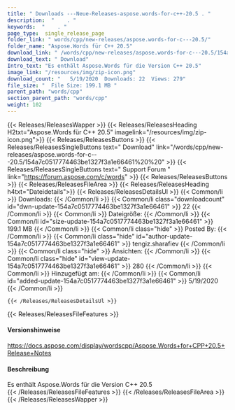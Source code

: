 ```yaml
---
title: " Downloads ---Neue-Releases-aspose.words-for-c++-20.5 . "
description:  "    . " 
keywords:  "    . " 
page_type:  single_release_page
folder_link: " words/cpp/new-releases/aspose.words-for-c---20.5/"
folder_name: "Aspose.Words für C++ 20.5"
download_link: " /words/cpp/new-releases/aspose.words-for-c---20.5/154a7c0517774463be1327f3a1e66461"
download_text: " Download"
Intro_text: "Es enthält Aspose.Words für die Version C++ 20.5"
image_link: "/resources/img/zip-icon.png"
download_count: "   5/19/2020  Downloads: 22  Views: 279"
file_size: "  File Size: 199.1 MB "
parent_path: "words/cpp"
section_parent_path: "words/cpp"
weight: 102
---
```


{{< Releases/ReleasesWapper >}}
  {{< Releases/ReleasesHeading H2txt="Aspose.Words für C++ 20.5" imagelink="/resources/img/zip-icon.png">}}
  {{< Releases/ReleasesButtons >}}
    {{< Releases/ReleasesSingleButtons text=" Download" link="/words/cpp/new-releases/aspose.words-for-c---20.5/154a7c0517774463be1327f3a1e66461%20%20" >}}
    {{< Releases/ReleasesSingleButtons text=" Support Forum " link="https://forum.aspose.com/c/words" >}}
  {{< Releases/ReleasesButtons >}}
  {{< Releases/ReleasesFileArea >}}
    {{< Releases/ReleasesHeading h4txt="Dateidetails">}}
    {{< Releases/ReleasesDetailsUl >}}
            {{< Common/li >}} Downloads: {{< /Common/li >}}
      {{< Common/li class="downloadcount" id="dwn-update-154a7c0517774463be1327f3a1e66461" >}} 22 {{< /Common/li >}}
      {{< Common/li >}} Dateigröße: {{< /Common/li >}}
      {{< Common/li id="size-update-154a7c0517774463be1327f3a1e66461" >}} 199.1 MB {{< /Common/li >}} 
      {{< Common/li  class="hide" >}} Posted By: {{< /Common/li >}} 
      {{< Common/li class="hide" id="author-update-154a7c0517774463be1327f3a1e66461" >}} tengiz.sharafiev {{< /Common/li >}}
      {{< Common/li class="hide" >}} Ansichten: {{< /Common/li >}}
      {{< Common/li class="hide" id="view-update-154a7c0517774463be1327f3a1e66461" >}} 280 {{< /Common/li >}}
      {{< Common/li >}} Hinzugefügt am: {{< /Common/li >}}
      {{< Common/li id="added-update-154a7c0517774463be1327f3a1e66461" >}} 5/19/2020 {{< /Common/li >}} 

    {{< /Releases/ReleasesDetailsUl >}}

  {{< Releases/ReleasesFileFeatures >}}
      <h4>Versionshinweise</h4><div> <a href="https://docs.aspose.com/display/wordscpp/Aspose.Words+for+CPP+20.5+Release+Notes">https://docs.aspose.com/display/wordscpp/Aspose.Words+for+CPP+20.5+Release+Notes</a></div><h4> Beschreibung</h4><div class="HTMLDescription"> Es enthält Aspose.Words für die Version C++ 20.5</div>
  {{< /Releases/ReleasesFileFeatures >}}
 {{< /Releases/ReleasesFileArea >}}
{{< /Releases/ReleasesWapper >}}



